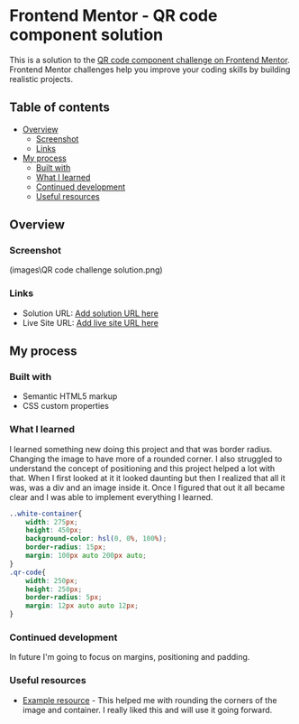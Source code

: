 # Frontend Mentor - QR code component solution

This is a solution to the [QR code component challenge on Frontend Mentor](https://www.frontendmentor.io/challenges/qr-code-component-iux_sIO_H). Frontend Mentor challenges help you improve your coding skills by building realistic projects. 

## Table of contents

- [Overview](#overview)
  - [Screenshot](#screenshot)
  - [Links](#links)
- [My process](#my-process)
  - [Built with](#built-with)
  - [What I learned](#what-i-learned)
  - [Continued development](#continued-development)
  - [Useful resources](#useful-resources)


## Overview

### Screenshot

(images\QR code challenge solution.png)


### Links

- Solution URL: [Add solution URL here](https://your-solution-url.com)
- Live Site URL: [Add live site URL here](https://your-live-site-url.com)

## My process

### Built with

- Semantic HTML5 markup
- CSS custom properties


### What I learned

I learned something new doing this project and that was border radius. Changing the image to have more of a rounded corner. I also struggled to understand the concept of positioning and this project helped a lot with that. When I first looked at it it looked daunting but then I realized that all it was, was a div and an image inside it. Once I figured that out it all became clear and I was able to implement everything I learned. 


```css code I'm proud of
..white-container{
    width: 275px;
    height: 450px;
    background-color: hsl(0, 0%, 100%);
    border-radius: 15px;
    margin: 100px auto 200px auto;
}
.qr-code{
    width: 250px;
    height: 250px;
    border-radius: 5px;
    margin: 12px auto auto 12px;
}
```


### Continued development

In future I'm going to focus on margins, positioning and padding.


### Useful resources

- [Example resource](https://www.w3schools.com/css/css3_borders.asp) - This helped me with rounding the corners of the image and container. I really liked this and will use it going forward.
